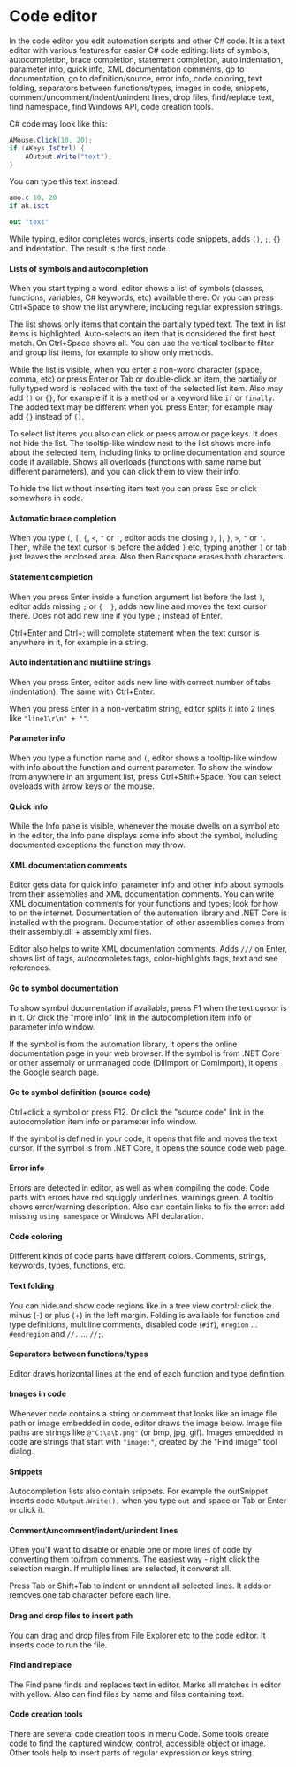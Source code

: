 ﻿---
uid: code_editor
---

# Code editor

In the code editor you edit automation scripts and other C# code. It is a text editor with various features for easier C# code editing: lists of symbols, autocompletion, brace completion, statement completion, auto indentation, parameter info, quick info, XML documentation comments, go to documentation, go to definition/source, error info, code coloring, text folding, separators between functions/types, images in code, snippets, comment/uncomment/indent/unindent lines, drop files, find/replace text, find namespace, find Windows API, code creation tools.

C# code may look like this:
```csharp
AMouse.Click(10, 20);
if (AKeys.IsCtrl) {
	AOutput.Write("text");
}
```

You can type this text instead:
```csharp
amo.c 10, 20
if ak.isct

out "text"
```

While typing, editor completes words, inserts code snippets, adds `()`, `;`, `{}` and indentation. The result is the first code.

#### Lists of symbols and autocompletion
When you start typing a word, editor shows a list of symbols (classes, functions, variables, C# keywords, etc) available there. Or you can press Ctrl+Space to show the list anywhere, including regular expression strings.

The list shows only items that contain the partially typed text. The text in list items is highlighted. Auto-selects an item that is considered the first best match. On Ctrl+Space shows all. You can use the vertical toolbar to filter and group list items, for example to show only methods.

While the list is visible, when you enter a non-word character (space, comma, etc) or press Enter or Tab or double-click an item, the partially or fully typed word is replaced with the text of the selected list item. Also may add `()` or `{}`, for example if it is a method or a keyword like `if` or `finally`. The added text may be different when you press Enter; for example may add `{}` instead of `()`.

To select list items you also can click or press arrow or page keys. It does not hide the list. The tooltip-like window next to the list shows more info about the selected item, including links to online documentation and source code if available. Shows all overloads (functions with same name but different parameters), and you can click them to view their info.

To hide the list without inserting item text you can press Esc or click somewhere in code.

#### Automatic brace completion
When you type `(`, `[`, `{`, `<`, `"` or `'`, editor adds the closing `)`, `]`, `}`, `>`, `"` or `'`. Then, while the text cursor is before the added `)` etc, typing another `)` or tab just leaves the enclosed area. Also then Backspace erases both characters.

#### Statement completion
When you press Enter inside a function argument list before the last `)`, editor adds missing `;` or `{  }`, adds new line and moves the text cursor there. Does not add new line if you type `;` instead of Enter.

Ctrl+Enter and Ctrl+; will complete statement when the text cursor is anywhere in it, for example in a string.

#### Auto indentation and multiline strings
When you press Enter, editor adds new line with correct number of tabs (indentation). The same with Ctrl+Enter.

When you press Enter in a non-verbatim string, editor splits it into 2 lines like `"line1\r\n" + ""`.

#### Parameter info
When you type a function name and `(`, editor shows a tooltip-like window with info about the function and current parameter. To show the window from anywhere in an argument list, press Ctrl+Shift+Space. You can select oveloads with arrow keys or the mouse.

#### Quick info
While the Info pane is visible, whenever the mouse dwells on a symbol etc in the editor, the Info pane displays some info about the symbol, including documented exceptions the function may throw.

#### XML documentation comments
Editor gets data for quick info, parameter info and other info about symbols from their assemblies and XML documentation comments. You can write XML documentation comments for your functions and types; look for how to on the internet. Documentation of the automation library and .NET Core is installed with the program. Documentation of other assemblies comes from their assembly.dll + assembly.xml files.

Editor also helps to write XML documentation comments. Adds `///` on Enter, shows list of tags, autocompletes tags, color-highlights tags, text and see references.

#### Go to symbol documentation
To show symbol documentation if available, press F1 when the text cursor is in it. Or click the "more info" link in the autocompletion item info or parameter info window.

If the symbol is from the automation library, it opens the online documentation page in your web browser. If the symbol is from .NET Core or other assembly or unmanaged code (DllImport or ComImport), it opens the Google search page.

#### Go to symbol definition (source code)
Ctrl+click a symbol or press F12. Or click the "source code" link in the autocompletion item info or parameter info window.

If the symbol is defined in your code, it opens that file and moves the text cursor. If the symbol is from .NET Core, it opens the source code web page.

#### Error info
Errors are detected in editor, as well as when compiling the code. Code parts with errors have red squiggly underlines, warnings green. A tooltip shows error/warning description. Also can contain links to fix the error: add missing `using namespace` or Windows API declaration.

#### Code coloring
Different kinds of code parts have different colors. Comments, strings, keywords, types, functions, etc.

#### Text folding
You can hide and show code regions like in a tree view control: click the minus (-) or plus (+) in the left margin. Folding is available for function and type definitions, multiline comments, disabled code (`#if`), `#region` ... `#endregion` and `//.` ... `//;`.

#### Separators between functions/types
Editor draws horizontal lines at the end of each function and type definition.

#### Images in code
Whenever code contains a string or comment that looks like an image file path or image embedded in code, editor draws the image below. Image file paths are strings like `@"C:\a\b.png"` (or bmp, jpg, gif). Images embedded in code are strings that start with `"image:"`, created by the "Find image" tool dialog.

#### Snippets
Autocompletion lists also contain snippets. For example the outSnippet inserts code `AOutput.Write();` when you type `out` and space or Tab or Enter or click it.

#### Comment/uncomment/indent/unindent lines
Often you'll want to disable or enable one or more lines of code by converting them to/from comments. The easiest way - right click the selection margin. If multiple lines are selected, it converst all.

Press Tab or Shift+Tab to indent or unindent all selected lines. It adds or removes one tab character before each line.

#### Drag and drop files to insert path
You can drag and drop files from File Explorer etc to the code editor. It inserts code to run the file.

#### Find and replace
The Find pane finds and replaces text in editor. Marks all matches in editor with yellow. Also can find files by name and files containing text.

#### Code creation tools
There are several code creation tools in menu Code. Some tools create code to find the captured window, control, accessible object or image. Other tools help to insert parts of regular expression or keys string.
